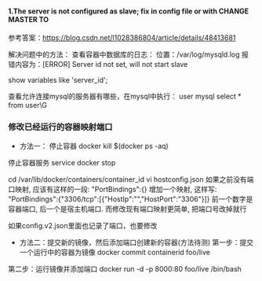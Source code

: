 #### 1.The server is not configured as slave; fix in config file or with CHANGE MASTER TO
参考答案：https://blog.csdn.net/l1028386804/article/details/48413681

解决问题中的方法：
查看容器中数据库的日志：
位置：/var/log/mysqld.log
报错内容为：[ERROR] Server id not set, will not start slave

show variables like 'server_id';


查看允许连接mysql的服务器有哪些，在mysql中执行：
user mysql
select * from user\G



### 修改已经运行的容器映射端口
- 方法一：
停止容器
docker kill $(docker ps -aq)


停止容器服务
service docker stop


cd /var/lib/docker/containers/container_id
vi hostconfig.json
如果之前没有端口映射, 应该有这样的一段:
"PortBindings":{}
增加一个映射, 这样写:
"PortBindings":{"3306/tcp":[{"HostIp":"","HostPort":"3306"}]}
前一个数字是容器端口, 后一个是宿主机端口.
而修改现有端口映射更简单, 把端口号改掉就行

如果config.v2.json里面也记录了端口，也要修改




- 方法二：提交新的镜像，然后添加端口创建新的容器(方法待测)
第一步：提交一个运行中的容器为镜像
docker commit containerid foo/live

第二步：运行镜像并添加端口
docker run -d -p 8000:80  foo/live /bin/bash
